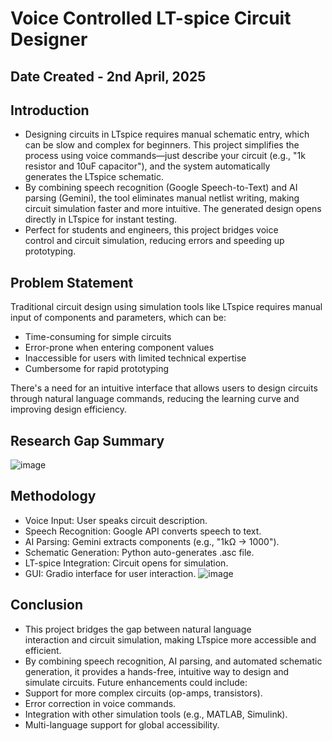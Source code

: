# Voice Controlled LT-spice Circuit Designer

## Date Created - 2nd April, 2025

## Introduction
- Designing circuits in LTspice requires manual schematic entry, which can be slow and complex for beginners. This project simplifies the process using voice commands—just describe your circuit (e.g., "1k resistor and 10uF capacitor"), and the system automatically generates the LTspice schematic.
- By combining speech recognition (Google Speech-to-Text) and AI parsing (Gemini), the tool eliminates manual netlist writing, making circuit simulation faster and more intuitive. The generated design opens directly in LTspice for instant testing.
- Perfect for students and engineers, this project bridges voice control and circuit simulation, reducing errors and speeding up prototyping.

## Problem Statement
Traditional circuit design using simulation tools like LTspice requires manual input of components and parameters, which can be:

- Time-consuming for simple circuits
- Error-prone when entering component values
- Inaccessible for users with limited technical expertise
- Cumbersome for rapid prototyping

There's a need for an intuitive interface that allows users to design circuits through natural language commands, reducing the learning curve and improving design efficiency.

## Research Gap Summary
![image](https://github.com/user-attachments/assets/43555aef-9797-4c04-bd11-954cebdde237)

## Methodology
- Voice Input: User speaks circuit description.
- Speech Recognition: Google API converts speech to text.
- AI Parsing: Gemini extracts components (e.g., "1kΩ → 1000").
- Schematic Generation: Python auto-generates .asc file.
- LT-spice Integration: Circuit opens for simulation.
- GUI: Gradio interface for user interaction.
![image](https://github.com/user-attachments/assets/9f96673e-634d-4f71-8099-0b2c0498eaa6)

## Conclusion
- This project bridges the gap between natural language interaction and circuit simulation, making LTspice more accessible and efficient.
- By combining speech recognition, AI parsing, and automated schematic generation, it provides a hands-free, intuitive way to design and simulate circuits. Future enhancements could include:
- Support for more complex circuits (op-amps, transistors).
- Error correction in voice commands.
- Integration with other simulation tools (e.g., MATLAB, Simulink).
- Multi-language support for global accessibility.
